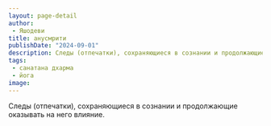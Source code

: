 ```yaml
---
layout: page-detail
author:
 - Яшодеви
title: анусмрити
publishDate: "2024-09-01"
description: Следы (отпечатки), сохраняющиеся в сознании и продолжающие оказывать на него влияние. 
tags:
 - санатана дхарма
 - йога
image: 
---
```


Следы (отпечатки), сохраняющиеся в сознании и продолжающие оказывать на него влияние. 

